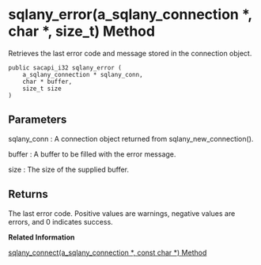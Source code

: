 <!-- loio3bf56ba06c5f10148011e6fa673965a8 -->

# sqlany\_error\(a\_sqlany\_connection \*, char \*, size\_t\) Method

Retrieves the last error code and message stored in the connection object.



```
public sacapi_i32 sqlany_error (
    a_sqlany_connection * sqlany_conn,
    char * buffer,
    size_t size
)
```



## Parameters

sqlany\_conn
:   A connection object returned from sqlany\_new\_connection\(\).

buffer
:   A buffer to be filled with the error message.

size
:   The size of the supplied buffer.



## Returns

The last error code. Positive values are warnings, negative values are errors, and 0 indicates success.

**Related Information**  


[sqlany\_connect\(a\_sqlany\_connection \*, const char \*\) Method](sqlany-connect-a-sqlany-connection-const-char-method-3bf5542.md "Creates a connection to a SQL Anywhere database server using the supplied connection object and connection string.")

